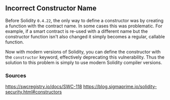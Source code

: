 ## Incorrect Constructor Name

Before Solidity `0.4.22`, the only way to define a constructor was by creating a function with the contract name. In some cases this was problematic. For example, if a smart contract is re-used with a different name but the constructor function isn't also changed it simply becomes a regular, callable function.

Now with modern versions of Solidity, you can define the constructor with the `constructor` keyword, effectively deprecating this vulnerability. Thus the solution to this problem is simply to use modern Solidity compiler versions.

### Sources

https://swcregistry.io/docs/SWC-118
https://blog.sigmaprime.io/solidity-security.html#constructors